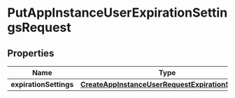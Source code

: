 

# PutAppInstanceUserExpirationSettingsRequest


## Properties

| Name | Type | Description | Notes |
|------------ | ------------- | ------------- | -------------|
|**expirationSettings** | [**CreateAppInstanceUserRequestExpirationSettings**](CreateAppInstanceUserRequestExpirationSettings.md) |  |  [optional] |



